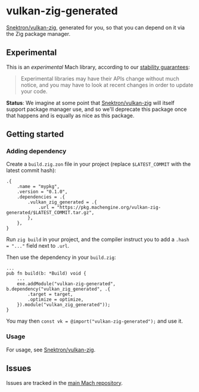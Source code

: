 # vulkan-zig-generated

[Snektron/vulkan-zig](https://github.com/Snektron/vulkan-zig), generated for you, so that you can depend on it via the Zig package manager.

## Experimental

This is an _experimental_ Mach library, according to our [stability guarantees](https://machengine.org/about/stability/):

> Experimental libraries may have their APIs change without much notice, and you may have to look at recent changes in order to update your code.

**Status**: We imagine at some point that [Snektron/vulkan-zig](https://github.com/Snektron/vulkan-zig) will itself support package manager use, and so we'll deprecate this package once that happens and is equally as nice as this package.

## Getting started

### Adding dependency

Create a `build.zig.zon` file in your project (replace `$LATEST_COMMIT` with the latest commit hash):

```
.{
    .name = "mypkg",
    .version = "0.1.0",
    .dependencies = .{
        .vulkan_zig_generated = .{
            .url = "https://pkg.machengine.org/vulkan-zig-generated/$LATEST_COMMIT.tar.gz",
        },
    },
}
```

Run `zig build` in your project, and the compiler instruct you to add a `.hash = "..."` field next to `.url`.

Then use the dependency in your `build.zig`:

```zig
...
pub fn build(b: *Build) void {
    ...
    exe.addModule("vulkan-zig-generated", b.dependency("vulkan_zig_generated", .{
        .target = target,
        .optimize = optimize,
    }).module("vulkan_zig_generated"));
}
```

You may then `const vk = @import("vulkan-zig-generated");` and use it.

### Usage

For usage, see [Snektron/vulkan-zig](https://github.com/Snektron/vulkan-zig).

## Issues

Issues are tracked in the [main Mach repository](https://github.com/hexops/mach/issues?q=is%3Aissue+is%3Aopen+label%3Avulkan-zig-generated).
